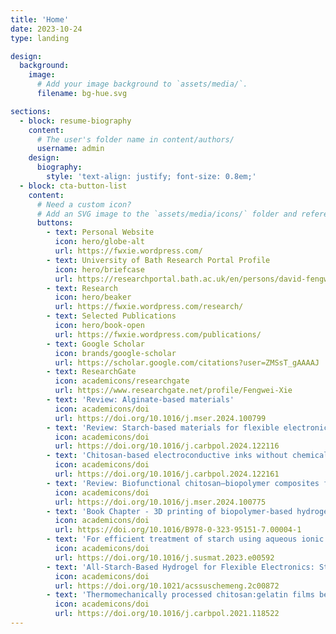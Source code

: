 ```yaml
---
title: 'Home'
date: 2023-10-24
type: landing

design:
  background:
    image:
      # Add your image background to `assets/media/`.
      filename: bg-hue.svg

sections:
  - block: resume-biography
    content:
      # The user's folder name in content/authors/
      username: admin
    design:
      biography:
        style: 'text-align: justify; font-size: 0.8em;'
  - block: cta-button-list
    content:
      # Need a custom icon?
      # Add an SVG image to the `assets/media/icons/` folder and reference it in the `icon` field below
      buttons:
        - text: Personal Website
          icon: hero/globe-alt
          url: https://fwxie.wordpress.com/
        - text: University of Bath Research Portal Profile
          icon: hero/briefcase
          url: https://researchportal.bath.ac.uk/en/persons/david-fengwei-xie
        - text: Research
          icon: hero/beaker
          url: https://fwxie.wordpress.com/research/
        - text: Selected Publications
          icon: hero/book-open
          url: https://fwxie.wordpress.com/publications/
        - text: Google Scholar
          icon: brands/google-scholar
          url: https://scholar.google.com/citations?user=ZMSsT_gAAAAJ
        - text: ResearchGate
          icon: academicons/researchgate
          url: https://www.researchgate.net/profile/Fengwei-Xie
        - text: 'Review: Alginate-based materials'
          icon: academicons/doi
          url: https://doi.org/10.1016/j.mser.2024.100799
        - text: 'Review: Starch-based materials for flexible electronic sensor development'
          icon: academicons/doi
          url: https://doi.org/10.1016/j.carbpol.2024.122116
        - text: 'Chitosan-based electroconductive inks without chemical reaction for cost-effective and versatile 3D printing for electromagnetic interference (EMI) shielding and strain-sensing applications'
          icon: academicons/doi
          url: https://doi.org/10.1016/j.carbpol.2024.122161
        - text: 'Review: Biofunctional chitosan–biopolymer composites for biomedical applications'
          icon: academicons/doi
          url: https://doi.org/10.1016/j.mser.2024.100775
        - text: 'Book Chapter - 3D printing of biopolymer-based hydrogels'
          icon: academicons/doi
          url: https://doi.org/10.1016/B978-0-323-95151-7.00004-1
        - text: 'For efficient treatment of starch using aqueous ionic liquid at room temperature'
          icon: academicons/doi
          url: https://doi.org/10.1016/j.susmat.2023.e00592
        - text: 'All-Starch-Based Hydrogel for Flexible Electronics: Strain-Sensitive Batteries and Self-Powered Sensors'
          icon: academicons/doi
          url: https://doi.org/10.1021/acssuschemeng.2c00872
        - text: 'Thermomechanically processed chitosan:gelatin films being transparent, mechanically robust and less hygroscopic'
          icon: academicons/doi
          url: https://doi.org/10.1016/j.carbpol.2021.118522
---
```

